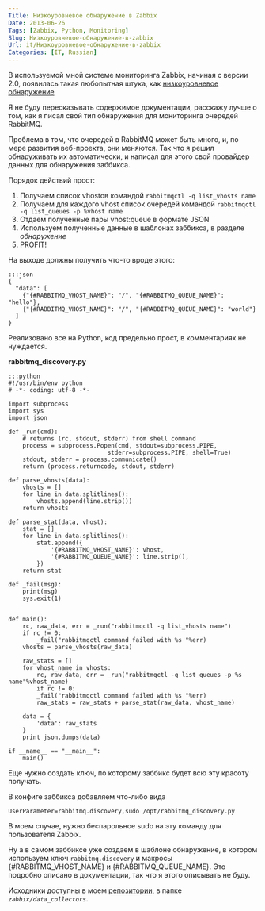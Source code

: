 ```yaml
---
Title: Низкоуровневое обнаружение в Zabbix
Date: 2013-06-26
Tags: [Zabbix, Python, Monitoring]
Slug: Низкоуровневое-обнаружение-в-zabbix
Url: it/Низкоуровневое-обнаружение-в-zabbix
Categories: [IT, Russian]
---
```


В используемой мной системе мониторинга Zabbix, начиная с версии 2.0,
появилась такая любопытная штука, как [низкоуровневое обнаружение](https://www.zabbix.com/documentation/ru/2.0/manual/discovery/low_level_discovery)

Я не буду пересказывать содержимое документации, расскажу лучше о том, как я писал свой тип
обнаружения для мониторинга очередей RabbitMQ.

Проблема в том, что очередей в RabbitMQ может быть много, и, по мере развития веб-проекта,
они меняются. Так что я решил обнаруживать их автоматически, и написал для этого свой провайдер
данных для обнаружения заббикса.

Порядок действий прост:

1. Получаем список vhostов командой `rabbitmqctl -q list_vhosts name`
2. Получаем для каждого vhost список очередей командой `rabbitmqctl -q list_queues -p %vhost name`
3. Отдаем полученные пары vhost:queue в формате JSON
4. Используем полученные данные в шаблонах заббикса, в разделе *обнаружение*
5. PROFIT!

На выходе должны получить что-то вроде этого:

    :::json
    {
      "data": [
        {"{#RABBITMQ_VHOST_NAME}": "/", "{#RABBITMQ_QUEUE_NAME}": "hello"},
        {"{#RABBITMQ_VHOST_NAME}": "/", "{#RABBITMQ_QUEUE_NAME}": "world"}
      ]
    }

Реализовано все на Python, код предельно прост, в комментариях не нуждается.

**rabbitmq_discovery.py**

    :::python
    #!/usr/bin/env python
    # -*- coding: utf-8 -*-

    import subprocess
    import sys
    import json

    def _run(cmd):
        # returns (rc, stdout, stderr) from shell command
        process = subprocess.Popen(cmd, stdout=subprocess.PIPE,
                                stderr=subprocess.PIPE, shell=True)
        stdout, stderr = process.communicate()
        return (process.returncode, stdout, stderr)

    def parse_vhosts(data):
        vhosts = []
        for line in data.splitlines():
            vhosts.append(line.strip())
        return vhosts

    def parse_stat(data, vhost):
        stat = []
        for line in data.splitlines():
            stat.append({
                '{#RABBITMQ_VHOST_NAME}': vhost,
                '{#RABBITMQ_QUEUE_NAME}': line.strip(),
            })
        return stat

    def _fail(msg):
        print(msg)
        sys.exit(1)


    def main():
        rc, raw_data, err = _run("rabbitmqctl -q list_vhosts name")
        if rc != 0:
            _fail("rabbitmqctl command failed with %s "%err)
        vhosts = parse_vhosts(raw_data)

        raw_stats = []
        for vhost_name in vhosts:
            rc, raw_data, err = _run("rabbitmqctl -q list_queues -p %s name"%vhost_name)
            if rc != 0:
            _fail("rabbitmqctl command failed with %s "%err)
            raw_stats = raw_stats + parse_stat(raw_data, vhost_name)

        data = {
            'data': raw_stats
        }
        print json.dumps(data)

    if __name__ == "__main__":
        main()

Еще нужно создать ключ, по которому заббикс будет всю эту красоту получать.

В конфиге заббикса добавляем что-либо вида

    UserParameter=rabbitmq.discovery,sudo /opt/rabbitmq_discovery.py

В моем случае, нужно беспарольное sudo на эту команду для пользователя Zabbix.

Ну а в самом заббиксе уже создаем в шаблоне обнаружение, в котором используем ключ
`rabbitmq.discovery` и макросы {#RABBITMQ\_VHOST\_NAME} и {#RABBITMQ\_QUEUE\_NAME}.
Это подробно описано в документации,
так что я этого описывать не буду.

Исходники доступны в моем [репозитории](https://github.com/abulimov/utils), в папке *`zabbix/data_collectors`*.
